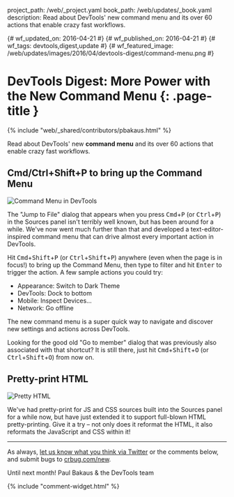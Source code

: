 project_path: /web/_project.yaml
book_path: /web/updates/_book.yaml
description: Read about DevTools' new command menu and its over 60 actions that enable crazy fast workflows.

{# wf_updated_on: 2016-04-21 #}
{# wf_published_on: 2016-04-21 #}
{# wf_tags: devtools,digest,update #}
{# wf_featured_image: /web/updates/images/2016/04/devtools-digest/command-menu.png #}

# DevTools Digest: More Power with the New Command Menu {: .page-title }

{% include "web/_shared/contributors/pbakaus.html" %}



Read about DevTools' new <strong>command menu</strong> and its over 60 actions that enable crazy fast workflows.

## Cmd/Ctrl+Shift+P to bring up the Command Menu

![Command Menu in DevTools](/web/updates/images/2016/04/devtools-digest/command-menu.png)

The "Jump to File" dialog that appears when you press 
<kbd>Cmd</kbd>+<kbd>P</kbd> (or <kbd>Ctrl</kbd>+<kbd>P</kbd>) in the Sources panel isn't terribly well known, 
but has been around for a while. We've now went much further than that and 
developed a text-editor-inspired command menu that can drive almost every 
important action in DevTools.

Hit <kbd>Cmd</kbd>+<kbd>Shift</kbd>+<kbd>P</kbd>
(or <kbd>Ctrl</kbd>+<kbd>Shift</kbd>+<kbd>P</kbd>) anywhere (even when the page 
is in focus!) to bring up the Command Menu, then type to filter and hit 
<kbd>Enter</kbd> to trigger the action. A few sample actions you could try:

  * Appearance: Switch to Dark Theme
  * DevTools: Dock to bottom
  * Mobile: Inspect Devices...
  * Network: Go offline

The new command menu is a super quick way to navigate and discover new settings and actions across DevTools.

Looking for the good old "Go to member" dialog that was previously also
associated with that shortcut? It is still there, just hit
<kbd>Cmd</kbd>+<kbd>Shift</kbd>+<kbd>O</kbd>
(or <kbd>Ctrl</kbd>+<kbd>Shift</kbd>+<kbd>O</kbd>) from now on.

## Pretty-print HTML

![Pretty HTML](/web/updates/images/2016/04/devtools-digest/pretty-html.jpg)

We've had pretty-print for JS and CSS sources built into the Sources panel for 
a while now, but have just extended it to support full-blown 
HTML pretty-printing. Give it a try – not only does it reformat the HTML, it 
also reformats the JavaScript and CSS within it!

- - -

As always, [let us know what you think via
Twitter](https://twitter.com/intent/tweet?text=%40ChromeDevTools) or the
comments below, and submit bugs to [crbug.com/new](https://crbug.com/new).

Until next month!
Paul Bakaus & the DevTools team


{% include "comment-widget.html" %}
